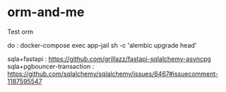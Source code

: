# orm-and-me
Test orm

do : docker-compose exec app-jail sh -c 'alembic upgrade head' 

sqla+fastapi : https://github.com/grillazz/fastapi-sqlalchemy-asyncpg
sqla+pgbouncer-transaction : https://github.com/sqlalchemy/sqlalchemy/issues/6467#issuecomment-1187595547